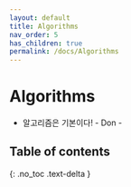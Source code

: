 ```yaml
---
layout: default
title: Algorithms
nav_order: 5
has_children: true
permalink: /docs/Algorithms
---
```


# Algorithms
* 알고리즘은 기본이다! - Don -

## Table of contents
{: .no_toc .text-delta }
